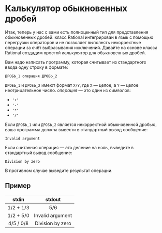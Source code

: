 # Калькулятор обыкновенных дробей

Итак, теперь у нас с вами есть полноценный тип для представления  обыкновенных дробей: класс Rational интегрирован в язык с помощью  перегрузки операторов и не позволяет выполнять некорректные операции за  счёт выбрасывания исключений. Давайте на основе класса Rational создадим  простой калькулятор для обыкновенных дробей.

Вам надо написать программу, которая считывает из стандартного ввода одну строку в формате:
```
ДРОБЬ_1 операция ДРОБЬ_2
```

`ДРОБЬ_1` и `ДРОБЬ_2` имеют формат `X/Y`, где `X` — целое, а `Y` — целое неотрицательное число. 
*операция* — это один из символов:
- `'+'` 
- `'-'` 
- `'*'` 
- `'/'`

Если `ДРОБЬ_1` или `ДРОБЬ_2` является  некорректной обыкновенной дробью, ваша программа должна вывести в  стандартный вывод сообщение:

```
Invalid argument
```

Если считанная операция — это деление на ноль, выведите в стандартный вывод сообщение:
```
Division by zero
```

В противном случае выведите результат операции.

## Пример

|stdin       | stdout           |
|:----------:|:----------------:|
|1/2 + 1/3   |5/6               |
|1/2 + 5/0   |Invalid argument  |
|4/5 / 0/8   |Division by zero  |
	




	




	

